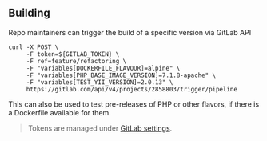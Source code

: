 ## Building

Repo maintainers can trigger the build of a specific version via GitLab API

    curl -X POST \
         -F token=${GITLAB_TOKEN} \
         -F ref=feature/refactoring \
         -F "variables[DOCKERFILE_FLAVOUR]=alpine" \
         -F "variables[PHP_BASE_IMAGE_VERSION]=7.1.8-apache" \
         -F "variables[TEST_YII_VERSION]=2.0.13" \
         https://gitlab.com/api/v4/projects/2858803/trigger/pipeline    

This can also be used to test pre-releases of PHP or other flavors, if there is a Dockerfile available for them.

> Tokens are managed under [GitLab settings](https://gitlab.com/yiisoft/yii2-docker/settings/ci_cd).